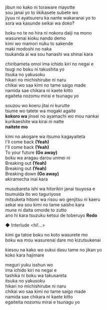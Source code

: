 jibun no kako ni toraware mayotte  
sou janai yo to iikikasete subete wo  
jiyuu ni ayatsureru ka nante wakaranai yo to  
sora wa kasunde seikai wa doko?

boku no te no hira ni nokoru daiji na mono  
wasurenai kioku nando demo  
kimi wo mamori nuku to sakende  
maki modoshi no naka  
tsukanda ai wa sou hanashi wa shinai kara

chiribameta omoi ima ichido kiri no negai e  
tsugi no boku ni takushita yo  
itsuka no yakusoku  
hikari no michishirube ni naru  
chikai wo saa kimi no tame saigo made  
namida sae chikara ni kaete kitto  
egaiteta nozomu mirai e tsunagu yo

souzou wo koeru jitai ni kurutte  
tsume wo tatete wa mogaki agaite  
**kokoro wa** jinsei no ayamachi wo mou nankai  
kurikaeshite wa kirai ni natte  
**naitete mo**

kimi no akogare wa itsumo kagayaiteta  
I'll come back **(Yeah)**  
I'll come back **(Yeah)**  
To your future **(Go away)**  
boku wa aragau darou unmei ni  
Breaking out **(Yeah)**  
Breaking out **(Yeah)**  
Breaking down **(Go away)**  
akiramecha inai kara  

musubareta ishi wa hitorikiri janai tsuyosa e  
tsumuida ito wo taguriyose  
mitsuketa hitomi wa risou wo genjitsu ni kaeru  
sekai wa sou kimi no tame saisho kara  
mune ni daita omoide to zutto  
ano hi kara tsuzuku ketsui de toberuyo **Redo**

◆ Interlude <hi!…>

kimi ga tatoe boku no koto wasurete mo  
boku wa mou wasurenai dare mo kizutsukenai

kiesou na kako wo sukui dasu tame no jikan yo  
koko kara hajimare

meguri yuku isshun wo  
ima ichido kiri no negai e  
tashika ni boku wa takusareta  
itsuka no yakusoku  
hikari no michishirube ni naru  
chikai wo saa kimi no tame saigo made  
namida sae chikara ni kaete kitto  
egaiteita nozomu mirai e tsunagu yo
